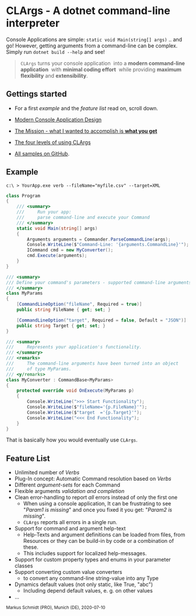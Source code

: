 # CLArgs - A dotnet command-line interpreter

Console Applications are simple:  `static void Main(string[] args)` ..  and go! However, getting arguments from a command-line can be complex. Simply run `dotnet build --help` and see! 

>`CLArgs`  turns your console application 
>​	into a **modern command-line application**
>​	with **minimal coding effort**
>​	while providing **maximum flexibility** and **extensibility**.

## Gettings started 

* For a first *example* and the *feature list* read on, scroll down.

* [Modern Console Application Design](doc/index.md)
* [The Mission - what I wanted to accomplish is **what you get**](doc/mission.md)
* [The four levels of using CLArgs](doc/fourLevels.md)
* [All samples on GitHub](../../samples).

## Example

`c:\ > YourApp.exe verb --fileName="myfile.csv" --target=XML`

```csharp
class Program
{
    /// <summary>
	/// 	Run your app: 
    ///		parse command-line and execute your Command
	/// </summary>
    static void Main(string[] args)
    {
        Arguments arguments = Commander.ParseCommandLine(args);
        Console.WriteLine($"Command-Line: '{arguments.CommandLine}'");
        ICommand cmd = new MyConverter();
        cmd.Execute(arguments);
    }
}

/// <summary>
/// Define your command's parameters - supported command-line arguments.
/// </summary>
class MyParams
{
    [CommandLineOption("fileName", Required = true)]
    public string FileName { get; set; }

    [CommandLineOption("target", Required = false, Default = "JSON")]
    public string Target { get; set; }
}

/// <summary>
/// 	Represents your application's functionality.
/// </summary>
/// <remarks>
/// 	The command-line arguments have been turned into an object
/// 	of type MyParams.
/// <y/remarks>
class MyConverter : CommandBase<MyParams>
{
    protected override void OnExecute(MyParams p)
    {
        Console.WriteLine(">>> Start Functionality");
        Console.WriteLine($"fileName='{p.FileName}'");
        Console.WriteLine($"target  ='{p.Target}'");
        Console.WriteLine("<<< End Functionality");
    }
}
```

That is basically how you would eventually use `CLArgs`.

## Feature List

* Unlimited number of *Verbs*
* Plug-In concept: Automatic Command resolution based on *Verbs*
* Different *argument-sets* for each Command
* Flexible arguments *validation and completion*
* Clean error-handling to report *all* errors instead of only the first one
  * When using a console application, 
    It can be frustrating to see "*Param1 is missing*" and 
    once you fixed it you get: "*Param2 is missing*".
  * `CLArgs` reports all errors in a single run.
* Support for command and argument help-text
  * Help-Texts and argument definitions can be loaded from files, from Resources or they can be build-in by code or a combination of these. 
  * This includes support for localized help-messages.
* Support for custom property types and enums in your parameter classes
* Support converting custom value converters
  * to convert any command-line string-value into any Type
* Dynamics default values (not only static, like True, "abc")
  * Including depend default values, e. g. on other values
* ...

<sub>Markus Schmidt (PRO), Munich (DE), 2020-07-10</sub>